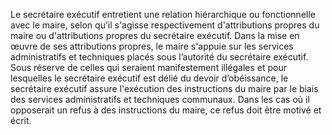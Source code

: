 Le secrétaire exécutif entretient une relation hiérarchique ou fonctionnelle avec le maire, selon qu’il s'agisse respectivement d'attributions propres du maire ou d'attributions propres du secrétaire exécutif.
Dans la mise en œuvre de ses attributions propres, le maire s'appuie sur les services administratifs et techniques placés sous l’autorité du secrétaire exécutif.
Sous réserve de celles qui seraient manifestement illégales et pour lesquelles le secrétaire exécutif est délié du devoir d’obéissance, le secrétaire exécutif assure l'exécution des instructions du maire par le biais des services administratifs et techniques communaux. Dans les cas où il opposerait un refus à des instructions du maire, ce refus doit être motivé et écrit.